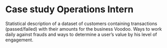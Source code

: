 # Case study Operations Intern
Statistical description of a dataset of customers containing transactions (passed/failed) with their amounts for the business Voodoo. Ways to work daily against frauds and ways to determine a user’s value by his level of engagement.
